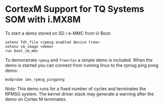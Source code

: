 # CortexM Support for TQ Systems SOM with i.MX8M

To start a demo stored on SD / e-MMC from U-Boot:

```
setenv fdt_file <rpmsg enabled device tree>
setenv cm_image <demo>
run boot_cm_mmc
```

To demonstrate `rpmsg` and `freertos` a simple demo is included. When the demo
is started you can connect from running linux to the rpmsg ping pong demo:

```
modprobe imx_rpmsg_pingpong
```

*Note:* This demo runs for a fixed number of cycles and terminates the RPMSG system.
The kernel driver stack may generate a warning after the demo on Cortex M terminates.
